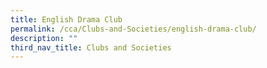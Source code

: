 ```yaml
---
title: English Drama Club
permalink: /cca/Clubs-and-Societies/english-drama-club/
description: ""
third_nav_title: Clubs and Societies
---
```

